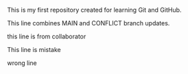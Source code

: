 This is my first repository created for learning Git and GitHub.


This line combines MAIN and CONFLICT branch updates.

this line is from collaborator


This line is mistake 

wrong line

